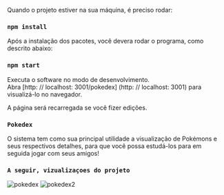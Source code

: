 Quando o projeto estiver na sua máquina, é preciso rodar:

### `npm install`

Após a instalação dos pacotes, você devera rodar o programa, como descrito abaixo:

### `npm start`

Executa o software no modo de desenvolvimento. <br />
Abra [http: // localhost: 3001/pokedex] (http: // localhost: 3001) para visualizá-lo no navegador.

A página será recarregada se você fizer edições. <br />

### `Pokedex`

O sistema tem como sua principal utilidade a visualização de Pokémons e seus respectivos detalhes, para que você possa estudá-los para em seguida jogar com seus amigos!

### `A seguir, vizualizaçoes do projeto`

![pokedex](https://user-images.githubusercontent.com/28245105/78794186-cc1aa480-7989-11ea-8bcd-ff01bfd6a33b.jpg)
![pokedex2](https://user-images.githubusercontent.com/28245105/78794188-ccb33b00-7989-11ea-8add-8a07872fd83f.jpg)
